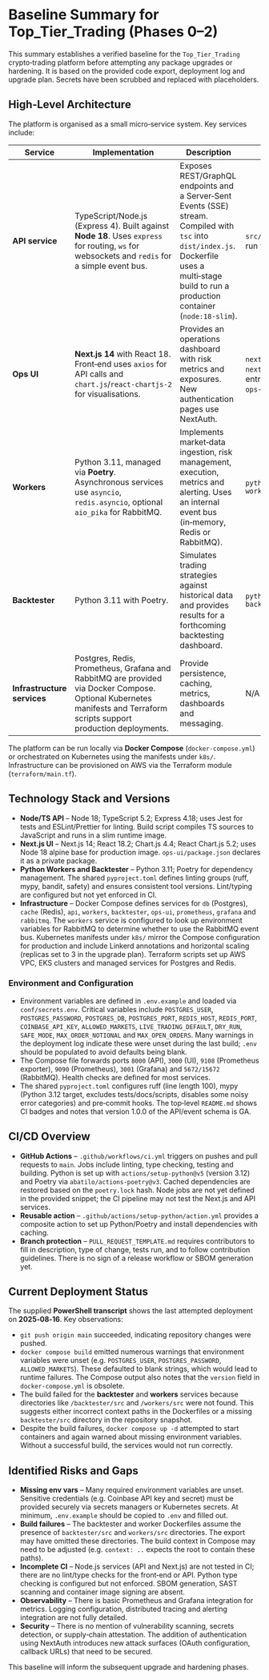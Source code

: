 # Baseline Summary for Top_Tier_Trading (Phases 0–2)

This summary establishes a verified baseline for the `Top_Tier_Trading` crypto‑trading platform before attempting any package upgrades or hardening.  It is based on the provided code export, deployment log and upgrade plan.  Secrets have been scrubbed and replaced with placeholders.

## High‑Level Architecture

The platform is organised as a small micro‑service system.  Key services include:

| Service | Implementation | Description | Entrypoint |
|---|---|---|---|
| **API service** | TypeScript/Node.js (Express 4).  Built against **Node 18**.  Uses `express` for routing, `ws` for websockets and `redis` for a simple event bus. | Exposes REST/GraphQL endpoints and a Server‑Sent Events (SSE) stream.  Compiled with `tsc` into `dist/index.js`.  Dockerfile uses a multi‑stage build to run a production container (`node:18‑slim`). | `src/index.ts` → `dist/index.js` run via `node dist/index.js` |
| **Ops UI** | **Next.js 14** with React 18.  Front‑end uses `axios` for API calls and `chart.js`/`react‑chartjs‑2` for visualisations. | Provides an operations dashboard with risk metrics and exposures.  New authentication pages use NextAuth. | `next dev` for development or `next start` after `next build`; entrypoints live under `ops‑ui/pages`. |
| **Workers** | Python 3.11, managed via **Poetry**.  Asynchronous services use `asyncio`, `redis.asyncio`, optional `aio_pika` for RabbitMQ. | Implements market‑data ingestion, risk management, execution, metrics and alerting.  Uses an internal event bus (in‑memory, Redis or RabbitMQ). | `python -m workers.worker_main_refactored` |
| **Backtester** | Python 3.11 with Poetry. | Simulates trading strategies against historical data and provides results for a forthcoming backtesting dashboard. | `python -m backtester.backtester_main` |
| **Infrastructure services** | Postgres, Redis, Prometheus, Grafana and RabbitMQ are provided via Docker Compose.  Optional Kubernetes manifests and Terraform scripts support production deployments. | Provide persistence, caching, metrics, dashboards and messaging. | N/A |

The platform can be run locally via **Docker Compose** (`docker-compose.yml`) or orchestrated on Kubernetes using the manifests under `k8s/`.  Infrastructure can be provisioned on AWS via the Terraform module (`terraform/main.tf`).

## Technology Stack and Versions

* **Node/TS API** – Node 18; TypeScript 5.2; Express 4.18; uses Jest for tests and ESLint/Prettier for linting.  Build script compiles TS sources to JavaScript and runs in a slim runtime image.
* **Next.js UI** – Next.js 14; React 18.2; Chart.js 4.4; React Chart.js 5.2; uses Node 18 alpine base for production image.  `ops‑ui/package.json` declares it as a private package.
* **Python Workers and Backtester** – Python 3.11; Poetry for dependency management.  The shared `pyproject.toml` defines linting groups (ruff, mypy, bandit, safety) and ensures consistent tool versions.  Lint/typing are configured but not yet enforced in CI.
* **Infrastructure** – Docker Compose defines services for `db` (Postgres), `cache` (Redis), `api`, `workers`, `backtester`, `ops-ui`, `prometheus`, `grafana` and `rabbitmq`.  The `workers` service is configured to look up environment variables for RabbitMQ to determine whether to use the RabbitMQ event bus.  Kubernetes manifests under `k8s/` mirror the Compose configuration for production and include Linkerd annotations and horizontal scaling (replicas set to 3 in the upgrade plan).  Terraform scripts set up AWS VPC, EKS clusters and managed services for Postgres and Redis.

### Environment and Configuration

* Environment variables are defined in `.env.example` and loaded via `conf/secrets.env`.  Critical variables include `POSTGRES_USER`, `POSTGRES_PASSWORD`, `POSTGRES_DB`, `POSTGRES_PORT`, `REDIS_HOST`, `REDIS_PORT`, `COINBASE_API_KEY`, `ALLOWED_MARKETS`, `LIVE_TRADING_DEFAULT`, `DRY_RUN`, `SAFE_MODE`, `MAX_ORDER_NOTIONAL` and `MAX_OPEN_ORDERS`.  Many warnings in the deployment log indicate these were unset during the last build; `.env` should be populated to avoid defaults being blank.
* The Compose file forwards ports `8000` (API), `3000` (UI), `9108` (Prometheus exporter), `9090` (Prometheus), `3001` (Grafana) and `5672/15672` (RabbitMQ).  Health checks are defined for most services.
* The shared `pyproject.toml` configures ruff (line length 100), mypy (Python 3.12 target, excludes tests/docs/scripts, disables some noisy error categories) and pre‑commit hooks.  The top‑level `README.md` shows CI badges and notes that version 1.0.0 of the API/event schema is GA.

## CI/CD Overview

* **GitHub Actions** – `.github/workflows/ci.yml` triggers on pushes and pull requests to `main`.  Jobs include linting, type checking, testing and building.  Python is set up with `actions/setup-python@v5` (version 3.12) and Poetry via `abatilo/actions-poetry@v3`.  Cached dependencies are restored based on the `poetry.lock` hash.  Node jobs are not yet defined in the provided snippet; the CI pipeline may not test the Next.js and API services.
* **Reusable action** – `.github/actions/setup-python/action.yml` provides a composite action to set up Python/Poetry and install dependencies with caching.
* **Branch protection** – `PULL_REQUEST_TEMPLATE.md` requires contributors to fill in description, type of change, tests run, and to follow contribution guidelines.  There is no sign of a release workflow or SBOM generation yet.

## Current Deployment Status

The supplied **PowerShell transcript** shows the last attempted deployment on **2025‑08‑16**.  Key observations:

* `git push origin main` succeeded, indicating repository changes were pushed.
* `docker compose build` emitted numerous warnings that environment variables were unset (e.g. `POSTGRES_USER`, `POSTGRES_PASSWORD`, `ALLOWED_MARKETS`).  These defaulted to blank strings, which would lead to runtime failures.  The Compose output also notes that the `version` field in `docker-compose.yml` is obsolete.
* The build failed for the **backtester** and **workers** services because directories like `/backtester/src` and `/workers/src` were not found.  This suggests either incorrect context paths in the Dockerfiles or a missing `backtester/src` directory in the repository snapshot.
* Despite the build failures, `docker compose up -d` attempted to start containers and again warned about missing environment variables.  Without a successful build, the services would not run correctly.

## Identified Risks and Gaps

* **Missing env vars** – Many required environment variables are unset.  Sensitive credentials (e.g. Coinbase API key and secret) must be provided securely via secrets managers or Kubernetes secrets.  At minimum, `.env.example` should be copied to `.env` and filled out.
* **Build failures** – The backtester and worker Dockerfiles assume the presence of `backtester/src` and `workers/src` directories.  The export may have omitted these directories.  The build context in Compose may need to be adjusted (e.g. `context: ..` expects the root to contain these paths).
* **Incomplete CI** – Node.js services (API and Next.js) are not tested in CI; there are no lint/type checks for the front‑end or API.  Python type checking is configured but not enforced.  SBOM generation, SAST scanning and container image signing are absent.
* **Observability** – There is basic Prometheus and Grafana integration for metrics.  Logging configuration, distributed tracing and alerting integration are not fully detailed.
* **Security** – There is no mention of vulnerability scanning, secrets detection, or supply‑chain attestation.  The addition of authentication using NextAuth introduces new attack surfaces (OAuth configuration, callback URLs) that need to be secured.

This baseline will inform the subsequent upgrade and hardening phases.